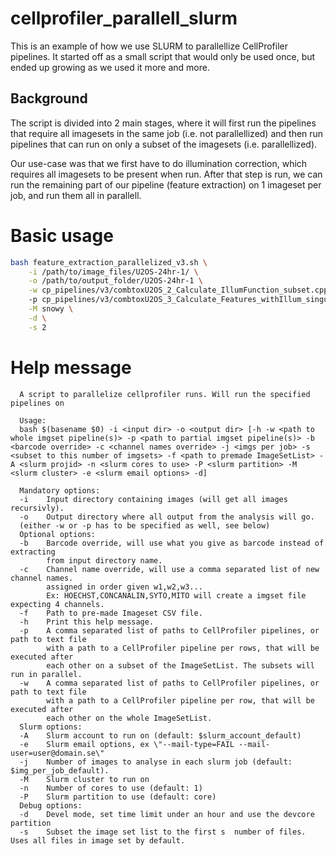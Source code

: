 # cellprofiler_parallell_slurm

This is an example of how we use SLURM to parallellize CellProfiler pipelines. It started off as a small script that would only be used once, but ended up growing as we used it more and more.

## Background
The script is divided into 2 main stages, where it will first run the pipelines that require all imagesets in the same job (i.e. not parallellized) and then run pipelines that can run on only a subset of the imagesets (i.e. parallellized).

Our use-case was that we first have to do illumination correction, which requires all imagesets to be present when run. After that step is run, we can run the remaining part of our pipeline (feature extraction) on 1 imageset per job, and run them all in parallell.

# Basic usage

```bash
bash feature_extraction_parallelized_v3.sh \
    -i /path/to/image_files/U2OS-24hr-1/ \
    -o /path/to/output_folder/U2OS-24hr-1 \
    -w cp_pipelines/v3/combtoxU2OS_2_Calculate_IllumFunction_subset.cppipe
    -p cp_pipelines/v3/combtoxU2OS_3_Calculate_Features_withIllum_singularity.cppipe \
    -M snowy \
    -d \
    -s 2
```

# Help message

```
  A script to parallelize cellprofiler runs. Will run the specified pipelines on 
  
  Usage:
  bash $(basename $0) -i <input dir> -o <output dir> [-h -w <path to whole imgset pipeline(s)> -p <path to partial imgset pipeline(s)> -b <barcode override> -c <channel names override> -j <imgs per job> -s <subset to this number of imgsets> -f <path to premade ImageSetList> -A <slurm projid> -n <slurm cores to use> -P <slurm partition> -M <slurm cluster> -e <slurm email options> -d]
  
  Mandatory options:
  -i    Input directory containing images (will get all images recursivly).
  -o    Output directory where all output from the analysis will go.
  (either -w or -p has to be specified as well, see below)
  Optional options:
  -b    Barcode override, will use what you give as barcode instead of extracting
        from input directory name.
  -c    Channel name override, will use a comma separated list of new channel names.
        assigned in order given w1,w2,w3...
        Ex: HOECHST,CONCANALIN,SYTO,MITO will create a imgset file expecting 4 channels.
  -f    Path to pre-made Imageset CSV file.
  -h    Print this help message.
  -p    A comma separated list of paths to CellProfiler pipelines, or path to text file 
        with a path to a CellProfiler pipeline per rows, that will be executed after 
        each other on a subset of the ImageSetList. The subsets will run in parallel.
  -w    A comma separated list of paths to CellProfiler pipelines, or path to text file 
        with a path to a CellProfiler pipeline per row, that will be executed after 
        each other on the whole ImageSetList.
  Slurm options:
  -A    Slurm account to run on (default: $slurm_account_default)
  -e    Slurm email options, ex \"--mail-type=FAIL --mail-user=user@domain.se\"
  -j    Number of images to analyse in each slurm job (default: $img_per_job_default).
  -M    Slurm cluster to run on
  -n    Number of cores to use (default: 1)
  -P    Slurm partition to use (default: core)
  Debug options:
  -d    Devel mode, set time limit under an hour and use the devcore partition
  -s    Subset the image set list to the first s  number of files. Uses all files in image set by default.
```






